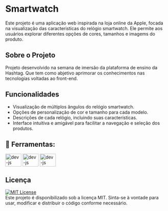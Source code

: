 # Smartwatch 

Este projeto é uma aplicação web inspirada na loja online da Apple, focada na visualização das caracteristicas do relógio smartwatch. Ele permite aos usuários explorar diferentes opções de cores, tamanhos e imagems do produto.

## Sobre o Projeto
Projeto desenvolvido na semana de imersão da plataforma de ensino da Hashtag. Que tem como abjetivo aprimorar os conhecimentos nas tecnologias voltadas ao front-end.

## Funcionalidades

- Visualização de múltiplos ângulos do relógio smartwatch.
- Opções de personalização de cor e tamanho para cada modelo.
- Descrições de cada relógio, incluindo suas características.
- Interface intuitiva e amigável para facilitar a navegação e seleção dos produtos.

## &#x1F528; Ferramentas:
<div>
        <img align="center" alt="dev-js" height="40" width="50" <img src="https://cdn.jsdelivr.net/gh/devicons/devicon/icons/html5/html5-original.svg" />
        <img align="center" alt="dev-js" height="40" width="50" <img src="https://cdn.jsdelivr.net/gh/devicons/devicon/icons/css3/css3-original.svg" />
        <img align="center" alt="dev-js" height="40" width="50" <img src="https://cdn.jsdelivr.net/gh/devicons/devicon/icons/javascript/javascript-original.svg">
</div>

## Licença
[![MIT License](https://img.shields.io/badge/License-MIT-green.svg)](https://choosealicense.com/licenses/mit/) <br>
Este projeto é disponibilizado sob a licença MIT. Sinta-se à vontade para usar, modificar e distribuir o código conforme necessário.